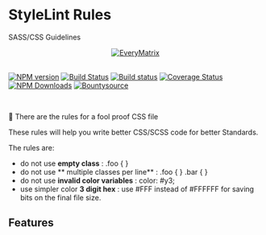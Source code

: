 # StyleLint Rules
SASS/CSS Guidelines

<div align="center">
  <a href="https://everymatrix.com/">
    <img src="https://everymatrix.com/wp-content/themes/em2/img/redesign/logo-everymatrix.png" alt="EveryMatrix" />
  </a>
</div>
<br>
<p><a href="https://www.npmjs.org/package/stylelint"><img src="http://img.shields.io/npm/v/stylelint.svg" alt="NPM version"></a> <a href="https://travis-ci.org/stylelint/stylelint"><img src="https://travis-ci.org/stylelint/stylelint.svg?branch=master" alt="Build Status"></a> <a href="https://ci.appveyor.com/project/stylelint/stylelint/branch/master"><img src="https://ci.appveyor.com/api/projects/status/wwajr0886e00g8je/branch/master?svg=true" alt="Build status"></a> <a href="https://coveralls.io/github/stylelint/stylelint?branch=master"><img src="https://coveralls.io/repos/github/stylelint/stylelint/badge.svg?branch=master" alt="Coverage Status"></a> <a href="https://www.npmjs.org/package/stylelint"><img src="https://img.shields.io/npm/dm/stylelint.svg" alt="NPM Downloads"></a> <a href="https://www.bountysource.com/trackers/9282518-stylelint?utm_source=9282518&amp;utm_medium=shield&amp;utm_campaign=TRACKER_BADGE"><img src="https://www.bountysource.com/badge/tracker?tracker_id=9282518" alt="Bountysource"></a></p>

<br>

:tada: There are the rules for a fool proof CSS file

These rules will help you write better CSS/SCSS code for better Standards.

The rules are:

- do not use **empty class** : .foo { }
- do not use ** multiple classes per line** : .foo { } .bar { }
- do not use **invalid color variables** : color: #y3;
- use simpler color **3 digit hex** : use #FFF instead of #FFFFFF for saving bits on the final file size.

## Features
